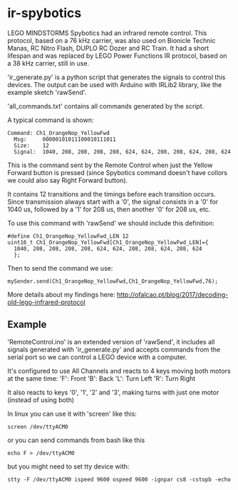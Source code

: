 # ir-spybotics

LEGO MINDSTORMS Spybotics had an infrared remote control. This protocol, based on a 76 kHz carrier, was also used on Bionicle Technic Manas, RC Nitro Flash, DUPLO RC Dozer and RC Train. It had a short lifespan and was replaced by LEGO Power Functions IR protocol, based on a 38 kHz carrier, still in use.

'ir_generate.py' is a python script that generates the signals to control this devices. The output can be used with Arduino with IRLib2 library, like the example sketch 'rawSend'.


'all_commands.txt' contains all commands generated by the script.

A typical command is shown:

```
Command: Ch1_OrangeNop_YellowFwd
  Msg:     00000101011100010111011
  Size:    12
  Signal:  1040, 208, 208, 208, 208, 624, 624, 208, 208, 624, 208, 624
  ```
  
This is the command sent by the Remote Control when just the Yellow Forward button is pressed (since Spybotics command doesn't have collors we could also say Right Forward button).

It contains 12 transitions and the timings before each transition occurs. Since transmission always start with a '0', the signal consists in a '0' for 1040 us, followed by a '1' for 208 us, then another '0' for 208 us, etc.

To use this command with 'rawSend' we should include this definition:

```
#define Ch1_OrangeNop_YellowFwd_LEN 12
uint16_t Ch1_OrangeNop_YellowFwd[Ch1_OrangeNop_YellowFwd_LEN]={
  1040, 208, 208, 208, 208, 624, 624, 208, 208, 624, 208, 624
  };
```

Then to send the command we use:

```
mySender.send(Ch1_OrangeNop_YellowFwd,Ch1_OrangeNop_YellowFwd,76);
```

More details about my findings here:
http://ofalcao.pt/blog/2017/decoding-old-lego-infrared-protocol


## Example

'RemoteControl.ino' is an extended version of 'rawSend', it includes all signals generated with 'ir_generate.py' and accepts commands from the serial port so we can control a LEGO device with a computer.

It's configured to use All Channels and reacts to 4 keys moving both motors at the same time:
    'F': Front
    'B': Back
    'L': Turn Left
    'R': Turn Right
    
It also reacts to keys '0', '1', '2' and '3', making turns with just one motor (instead of using both)

In linux you can use it with 'screen' like this:
```
screen /dev/ttyACM0
```
or you can send commands from bash like this
```
echo F > /dev/ttyACM0
```
but you might need to set tty device with:
```
stty -F /dev/ttyACM0 ispeed 9600 ospeed 9600 -ignpar cs8 -cstopb -echo
```
